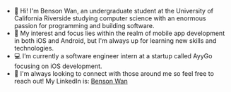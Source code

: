 - 👋 Hi! I'm Benson Wan, an undergraduate student at the University of California Riverside studying computer science with an enormous passion for programming and building software.
- :brain: My interest and focus lies within the realm of mobile app development in both iOS and Android, but I'm always up for learning new skills and technologies. 
- :computer: I’m currently a software engineer intern at a startup called AyyGo focusing on iOS development. 
- :handshake: I'm always looking to connect with those around me so feel free to reach out! My LinkedIn is: [Benson Wan](linkedin.com/in/benson-wan-b83998174)

<!---
iarebwan/iarebwan is a ✨ special ✨ repository because its `README.md` (this file) appears on your GitHub profile.
You can click the Preview link to take a look at your changes.
--->
